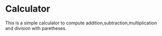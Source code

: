# Calculator
This is a simple calculator to compute addition,subtraction,multiplication and division  with paretheses.
